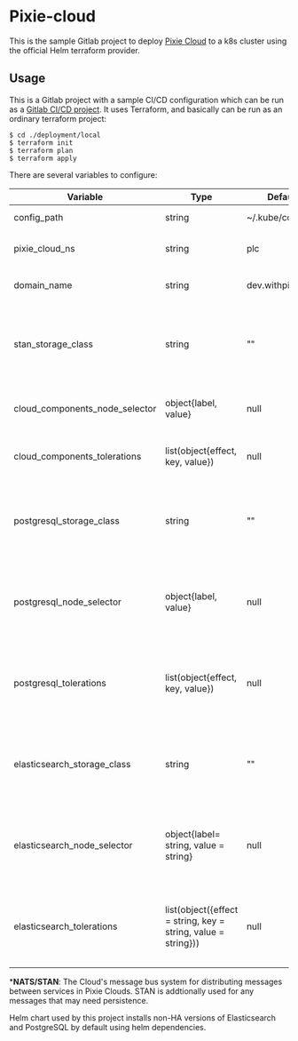 # Pixie-cloud 
This is the sample Gitlab project to deploy [Pixie Cloud](https://github.com/pixie-io/pixie/tree/main/k8s/cloud) to a k8s cluster using the official Helm terraform provider.
## Usage
This is a Gitlab project with a sample CI/CD configuration which can be run as a [Gitlab CI/CD project](https://docs.gitlab.com/ee/ci/). It uses Terraform, and basically can be run as an ordinary terraform project:
```console
$ cd ./deployment/local
$ terraform init
$ terraform plan
$ terraform apply
```
There are several variables to configure:

| Variable | Type | Default | Comment |
| ------ | ------ | -------  | ---------- |
| config_path | string | ~/.kube/config | kubeconfig path |
| pixie_cloud_ns | string | plc | namespace to deploy chart to |
| domain_name | string | dev.withpixie.dev | Pixie Cloud domain name |
| stan_storage_class | string | "" | *STAN persistent volume storage class (if ommited, "standard" will be used) |
| cloud_components_node_selector | object{label, value} | null | node selector for Pixie Cloud components |
| cloud_components_tolerations | list(object{effect, key, value}) | null |  tolerations for Pixie Cloud components |
| postgresql_storage_class | string | "" | PostgreSQL persistent volume storage class (if ommited, "standard" will be used) |
| postgresql_node_selector | object{label, value} | null | node selector for PostgreSQL deployed with dependent chart |
| postgresql_tolerations | list(object{effect, key, value}) | null |  tolerations for PostgreSQL deployed with dependent chart |
| elasticsearch_storage_class | string | "" | Elasticsearch persistent volume storage class (if ommited, "standard" will be used) |
| elasticsearch_node_selector | object{label= string, value = string} | null | node selector for Elasticsearch DB deployed with dependent chart |
| elasticsearch_tolerations | list(object({effect = string, key = string, value = string})) | null |  tolerations for Elasticsearch DB deployed with dependent chart |

***NATS/STAN**: The Cloud's message bus system for distributing messages between services in Pixie Clouds. STAN is addtionally used for any messages that may need persistence.

Helm chart used by this project installs non-HA versions of Elasticsearch and PostgreSQL by default using helm dependencies. 
